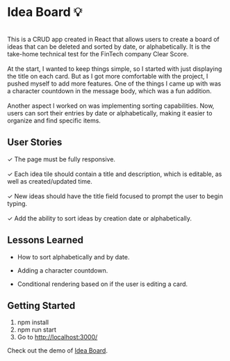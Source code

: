 # Idea Board  :bulb:
<br>
This is a CRUD app created in React that allows users to create a board of ideas that can be deleted and sorted by date, or alphabetically. It is the take-home technical test for the FinTech company Clear Score.
</br>
</br>
At the start, I wanted to keep things simple, so I started with just displaying the title on each card. But as I got more comfortable with the project, I pushed myself to add more features. One of the things I came up with was a character countdown in the message body, which was a fun addition.
</br>
</br>
Another aspect I worked on was implementing sorting capabilities. Now, users can sort their entries by date or alphabetically, making it easier to organize and find specific items.

## User Stories
&check;  The page must be fully responsive.
</br>
</br>
&check;  Each idea tile should contain a title and description, which is editable, as well as created/updated time.
</br>
</br>
&check;  New ideas should have the title field focused to prompt the user to begin typing.
</br>
</br>
&check;  Add the ability to sort ideas by creation date or alphabetically.


## Lessons Learned
- How to sort alphabetically and by date.

- Adding a character countdown.

- Conditional rendering based on if the user is editing a card.

## Getting Started

1.  npm install
2.  npm run start
3.  Go to [http://localhost:3000/
](http://localhost:3000/)

Check out the demo of [Idea Board](https://idea-board-2-0.vercel.app/).






